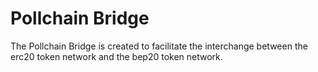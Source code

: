 # Pollchain Bridge
The Pollchain Bridge is created to facilitate the interchange between the erc20 token network and the bep20 token network.
